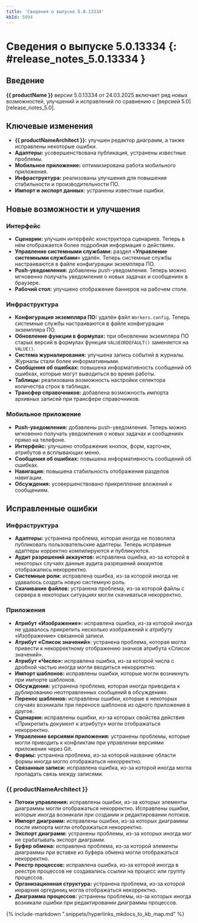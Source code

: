 ```yaml
---
title: 'Сведения о выпуске 5.0.13334'
kbId: 5094
---
```


# Сведения о выпуске 5.0.13334 {: #release_notes_5.0.13334 }

## Введение

**{{ productName }}** версии 5.0.13334 от 24.03.2025 включает ряд новых возможностей, улучшений и исправлений по сравнению с [версией 5.0][release_notes_5.0].

## Ключевые изменения

- **{{ productNameArchitect }}:** улучшен редактор диаграмм, а также исправлены некоторые ошибки.
- **Адаптеры:** усовершенствована публикация, устранены известные проблемы.
- **Мобильное приложение:** оптимизирована работа мобильного приложения.
- **Инфраструктура:** реализованы улучшения для повышения стабильности и производительности ПО.
- **Импорт и экспорт данных:** устранены известные ошибки.

## Новые возможности и улучшения

### Интерфейс

- **Сценарии:** улучшен интерфейс конструктора сценариев. Теперь в нём отображается более подробная информация о действиях. <!-- 1882017 -->
- **Управление системными службами:** раздел «**Управление системными службами**» удалён. Теперь системные службы настраиваются в файле конфигурации экземпляра ПО. <!-- 1919072 -->
- **Push-уведомления:** добавлены push-уведомления. Теперь можно мгновенно получать уведомления о новых задачах и сообщениях в браузере. <!-- 1914255  -->
- **Рабочий стол:** улучшено отображение баннеров на рабочем столе. <!-- 1874647 -->

### Инфраструктура

- **Конфигурация экземпляра ПО:** удалён файл `Workers.config`. Теперь системные службы настраиваются в файле конфигурации экземпляра ПО.
- **Обновление функции в формулах:** при обновлении экземпляра ПО старых версий в формулах функция `VALUEORDEFAULT()` заменяется на `VALUE()`. <!-- 1908600 -->
- **Система журналирования:** улучшена запись событий в журналы. Журналы стали более информативными. <!-- 1892427, 1890509 -->
- **Сообщения об ошибках:** повышена информативность сообщений об ошибках, которые могут выводиться во время работы. <!-- 1918341, 1902175 --->
- **Таблицы:** реализована возможность настройки селектора количества строк в таблицах. <!-- 1889502  -->
- **Трансфер справочников:** добавлена возможность импорта архивных записей при трансфере справочников. <!-- 1881114 -->

### Мобильное приложение

- **Push-уведомления:** добавлены push-уведомления. Теперь можно мгновенно получать уведомления о новых задачах и сообщениях прямо на телефоне. <!-- 1914255  -->
- **Интерфейс:** улучшено отображение кнопок, форм, карточек, атрибутов и всплывающих меню. <!-- 1891436, 1888608, 1895514, 1898066  -->
- **Сообщения об ошибках:** повышена информативность сообщений об ошибках. <!-- 1911914 -->
- **Навигация:** повышена стабильность отображения разделов навигации.
- **Обсуждения:** усовершенствовано прикрепление вложений к сообщениям.

## Исправленные ошибки

### Инфраструктура

- **Адаптеры:** устранена проблема, которая иногда не позволяла публиковать пользовательские адаптеры. Теперь исправные адаптеры корректно компилируются и публикуются. <!-- 1930191 -->
- **Аудит разрешений аккаунтов:** исправлена ошибка, из-за которой в некоторых случаях данные аудита разрешений аккаунтов отображались некорректно. <!-- 1876233  -->
- **Системные роли:** исправлена ошибка, из-за которой иногда не удавалось создать новую системную роль. <!-- 1917647 -->
- **Скачивание файлов:** устранена проблема, из-за которой файлы с сервера в некоторых ситуациях могли скачиваться некорректно. <!-- 1899248 -->

### Приложения

- **Атрибут «Изображение»:** исправлена ошибка, из-за которой иногда не удавалось прикрепить несколько изображений к атрибуту «Изображение» связанной записи. <!-- 1903653 -->
- **Атрибут «Список значений»**: устранена проблема, которая могла привести к некорректному отображению значков атрибута «Список значений». <!-- 1551173  -->
- **Атрибут «Число»:** исправлена ошибка, из-за которой числа с дробной частью иногда могли вводиться некорректно. <!-- 1903692 -->
- **Импорт шаблонов:** исправлены ошибки, которые могли возникнуть при импорте шаблонов. <!-- 1892350 -->
- **Обсуждения:** устранена проблема, которая иногда приводила к дублированию неотправленных сообщений в обсуждениях. <!-- 1893230  -->
- **Перенос шаблонов:** исправлены ошибки, которые в некоторых случаях возникали при переносе шаблонов из одного приложения в другое. <!-- 1192702 -->
- **Сценарии:** исправлены ошибки, из-за которых свойства действия «Прикрепить документ к атрибуту» могли отображаться некорректно. <!-- 1900597, 1366556, 1840264  -->
- **Управление версиями приложения:** устранены проблемы, которые могли приводить к конфликтам при управлении версиями приложения через Git. <!-- 1904969, 1903895 -->
- **Формы:** устранена проблема, из-за которой название области формы иногда могло отображаться некорректно. <!-- 1840264 -->
- **Связанные записи:** исправлена ошибка, из-за которой иногда могла пропадать связь между записями.

### {{ productNameArchitect }}

- **Потоки управления:** исправлены ошибки, из-за которых элементы диаграммы могли отображаться некорректно. Исправлены ошибки, которые иногда возникали при создании и редактировании потоков. <!-- 1919571, 1914128, 1910091, 1911718, 1880127, 1899160, 1899194, 1886241  -->
- **Импорт диаграмм:** исправлены ошибки, из-за которых диаграммы после импорта могли отображаться некорректно. <!-- 1830615, 1897116  -->
- **Экспорт диаграмм:** устранены проблемы, из-за которых иногда мог не срабатывать экспорт диаграмм. <!-- 1886894 -->
- **Буфер обмена:** исправлена проблема, из-за которой элементы диаграммы при вставке из буфера обмена могли отображаться некорректно. <!-- 1912738  -->
- **Реестр процессов:** исправлена ошибка, из-за которой иногда в реестре процессов не создавались ссылки на процесс или группу процессов. <!-- 1905566  -->
- **Организационная структура:** устранена проблема, из-за которой иерархия оргединиц могла отображаться некорректно. <!-- 1903052, 1897471, 1898156, 1873462  -->
- **Диаграмма процессов:** устранены проблемы, из-за которых иногда возникали ошибки при редактировании диаграммы процессов. <!-- 1212729, 1914147 -->

{% include-markdown ".snippets/hyperlinks_mkdocs_to_kb_map.md" %}
